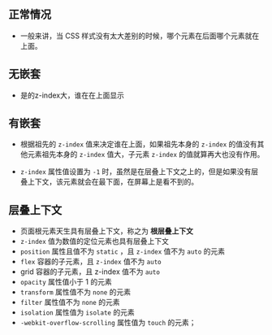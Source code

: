 ## 正常情况

- 一般来讲，当 CSS 样式没有太大差别的时候，哪个元素在后面哪个元素就在上面。

## 无嵌套

- 是的z-index大，谁在在上面显示

## 有嵌套

- 根据祖先的 `z-index` 值来决定谁在上面，如果祖先本身的 `z-index` 的值没有其他元素祖先本身的 `z-index` 值大，子元素 `z-index` 的值就算再大也没有作用。

- `z-index` 属性值设置为 `-1` 时，虽然是在层叠上下文之上的，但是如果没有层叠上下文，该元素就会在最下面，在屏幕上是看不到的。

## 层叠上下文

- 页面根元素天生具有层叠上下文，称之为 **根层叠上下文**
- `z-index` 值为数值的定位元素也具有层叠上下文
- `position` 属性且值不为 `static` ，且 `z-index` 值不为 `auto` 的元素
- `flex` 容器的子元素，且 `z-index` 值不为 `auto`
- grid 容器的子元素，且 z-index 值不为 `auto`
- `opacity` 属性值小于 1 的元素
- `transform` 属性值不为 `none` 的元素
- `filter` 属性值不为 `none` 的元素
- `isolation` 属性值为 `isolate` 的元素
- `-webkit-overflow-scrolling` 属性值为 `touch` 的元素；
